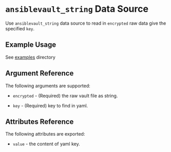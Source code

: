 # `ansiblevault_string` Data Source

Use `ansiblevault_string` data source to read in `encrypted` raw data give the specified `key`.

## Example Usage

See [examples](https://github.com/MeilleursAgents/terraform-provider-ansiblevault/tree/master/examples) directory

## Argument Reference

The following arguments are supported:

* `encrypted` - (Required) the raw vault file as string.

* `key` - (Required) key to find in yaml.

## Attributes Reference

The following attributes are exported:

* `value` - the content of yaml key.
